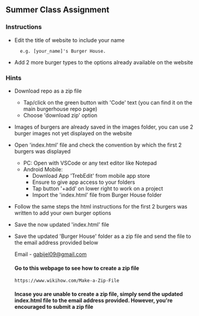 ## Summer Class Assignment
### Instructions
- Edit the title of website to include your name

        e.g. [your_name]'s Burger House.
  
- Add 2 more burger types to the options already available on the website

### Hints
- Download repo as a zip file
   - Tap/click on the green button with 'Code' text (you can find it on the main burgerhouse repo page)
   - Choose 'download zip' option
- Images of burgers are already saved in the images folder, you can use 2 burger images not yet displayed on the website
- Open 'index.html' file and check the convention by which the first 2 burgers was displayed
   - PC: Open with VSCode or any text editor like Notepad
   - Android Mobile:
      - Download App 'TrebEdit' from mobile app store
      - Ensure to give app access to your folders
      - Tap button '+add' on lower right to work on a project
      - Import the 'index.html' file from Burger House folder
- Follow the same steps the html instructions for the first 2 burgers was written to add your own burger options
- Save the now updated 'index.html' file
- Save the updated 'Burger House' folder as a zip file and send the file to the email address provided below

  Email - gabijel09@gmail.com

  #### Go to this webpage to see how to create a zip file
      https://www.wikihow.com/Make-a-Zip-File
  
  #### Incase you are unable to create a zip file, simply send the updated index.html file to the email address provided. However, you're encouraged to submit a zip file
